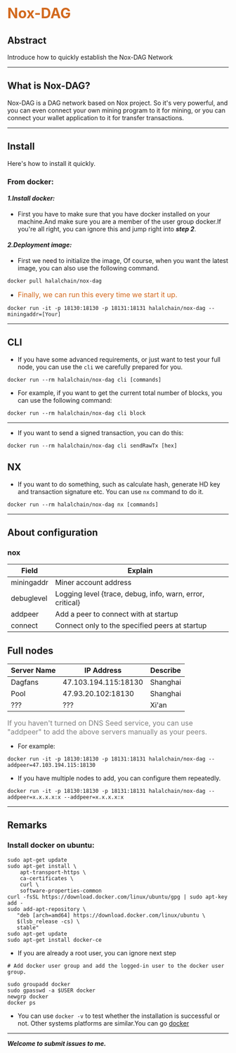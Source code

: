 # <font color=Chocolate size=6>Nox-DAG</font>

## Abstract
Introduce how to quickly establish the Nox-DAG Network

---

## What is Nox-DAG?
Nox-DAG is a DAG network based on Nox project. So it's very powerful, and you can even connect your own mining program to it for mining, or you can connect your wallet application to it for transfer transactions.

---

## Install
Here's how to install it quickly.
### From docker:
#### ***1.Install docker:***
* First you have to make sure that you have docker installed on your machine.And make sure you are a member of the user group docker.If you're all right, you can ignore this and jump right into ***step 2***.

#### ***2.Deployment image:***
* First we need to initialize the image, Of course, when you want the latest image, you can also use the following command.
```
docker pull halalchain/nox-dag
```
* <font color=Chocolate size=3>Finally, we can run this every time we start it up.</font>
```
docker run -it -p 18130:18130 -p 18131:18131 halalchain/nox-dag --miningaddr=[Your]
```

---

## CLI
* If you have some advanced requirements, or just want to test your full node, you can use the `cli` we carefully prepared for you.
```
docker run --rm halalchain/nox-dag cli [commands]
```
* For example, if you want to get the current total number of blocks, you can use the following command:
```
docker run --rm halalchain/nox-dag cli block
```
---
* If you want to send a signed transaction, you can do this:
```
docker run --rm halalchain/nox-dag cli sendRawTx [hex]
```
## NX
* If you want to do something, such as calculate hash, generate HD key and transaction signature etc. You can use `nx` command to do it. 
```
docker run --rm halalchain/nox-dag nx [commands]
```

---

## About configuration
### nox
| Field | Explain |
| --- | --- |
| miningaddr | Miner account address |
| debuglevel | Logging level {trace, debug, info, warn, error, critical} |
| addpeer | Add a peer to connect with at startup |
| connect | Connect only to the specified peers at startup |

## Full nodes
| Server Name | IP Address | Describe |
| --- | --- | ---|
| Dagfans | 47.103.194.115:18130 | Shanghai |
| Pool | 47.93.20.102:18130 | Shanghai |
| ??? | ??? | Xi'an |

<font color=Gray size=3>If you haven't turned on DNS Seed service, you can use "addpeer" to add the above servers manually as your peers.</font>


* For example:
```
docker run -it -p 18130:18130 -p 18131:18131 halalchain/nox-dag --addpeer=47.103.194.115:18130
```

* If you have multiple nodes to add, you can configure them repeatedly.
 ```
docker run -it -p 18130:18130 -p 18131:18131 halalchain/nox-dag --addpeer=x.x.x.x:x --addpeer=x.x.x.x:x
``` 
---


## Remarks
### Install docker on ubuntu:
```
sudo apt-get update
sudo apt-get install \
    apt-transport-https \
    ca-certificates \
    curl \
    software-properties-common
curl -fsSL https://download.docker.com/linux/ubuntu/gpg | sudo apt-key add -
sudo add-apt-repository \
   "deb [arch=amd64] https://download.docker.com/linux/ubuntu \
   $(lsb_release -cs) \
   stable"
sudo apt-get update
sudo apt-get install docker-ce
```
* If you are already a root user, you can ignore next step
```
# Add docker user group and add the logged-in user to the docker user group.

sudo groupadd docker
sudo gpasswd -a $USER docker
newgrp docker
docker ps
```
* You can use `docker -v` to test whether the installation is successful or not.
Other systems platforms are similar.You can go [docker](https://www.docker.com/get-started)

---

***Welcome to submit issues to me.***
